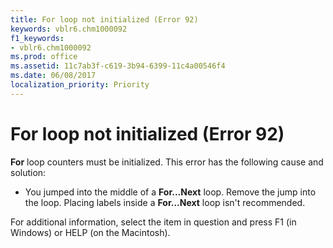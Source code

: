 ```yaml
---
title: For loop not initialized (Error 92)
keywords: vblr6.chm1000092
f1_keywords:
- vblr6.chm1000092
ms.prod: office
ms.assetid: 11c7ab3f-c619-3b94-6399-11c4a00546f4
ms.date: 06/08/2017
localization_priority: Priority
---
```



# For loop not initialized (Error 92)

 **For** loop counters must be initialized. This error has the following cause and solution:



- You jumped into the middle of a  **For...Next** loop. Remove the jump into the loop. Placing labels inside a **For...Next** loop isn't recommended.
    

For additional information, select the item in question and press F1 (in Windows) or HELP (on the Macintosh).

